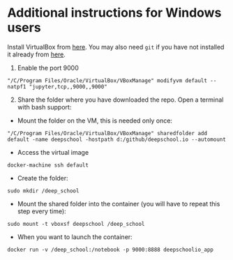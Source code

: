 # Additional instructions for Windows users
Install VirtualBox from [here](https://www.virtualbox.org/wiki/Downloads). You may also need `git` if you have not installed it already from [here](https://git-scm.com/download/win).
1. Enable the port 9000
```
"/C/Program Files/Oracle/VirtualBox/VBoxManage" modifyvm default --natpf1 "jupyter,tcp,,9000,,9000"
```
2. Share the folder where you have downloaded the repo.
Open a terminal with bash support:
* Mount the folder on the VM, this is needed only once:
```
"/C/Program Files/Oracle/VirtualBox/VBoxManage" sharedfolder add default -name deepschool -hostpath d:/github/deepschool.io --automount
```
* Access the virtual image
```
docker-machine ssh default
```
* Create the folder:
```
sudo mkdir /deep_school
```
* Mount the shared folder into the container (you will have to repeat this step every time):
```
sudo mount -t vboxsf deepschool /deep_school
```
* When you want to launch the container:
```
docker run -v /deep_school:/notebook -p 9000:8888 deepschoolio_app
```
